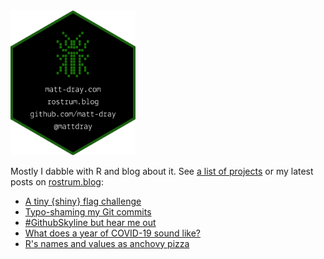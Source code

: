<img src="https://raw.githubusercontent.com/matt-dray/stickers/master/output/business_hex.png" width=200>

Mostly I dabble with R and blog about it. See [a list of projects](https://github.com/matt-dray/projects/blob/main/README.md) or my latest posts on [rostrum.blog](https://www.rostrum.blog/):

<!-- BLOG-POST-LIST:START -->
- [A tiny {shiny} flag challenge](https://www.rostrum.blog/2021/03/02/randoflag/)
- [Typo-shaming my Git commits](https://www.rostrum.blog/2021/02/27/typos/)
- [#GithubSkyline but hear me out](https://www.rostrum.blog/2021/02/21/skyphone/)
- [What does a year of COVID-19 sound like?](https://www.rostrum.blog/2021/02/02/sonify-covid/)
- [R's names and values as anchovy pizza](https://www.rostrum.blog/2021/01/28/adv-r-names/)
<!-- BLOG-POST-LIST:END -->
